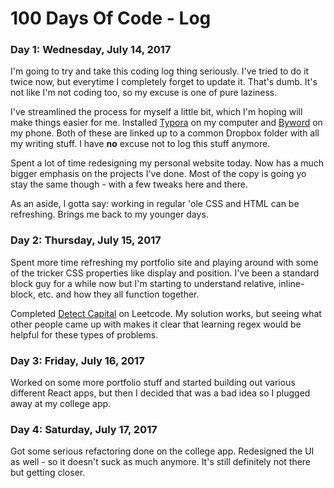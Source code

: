 # 100 Days Of Code - Log

### Day 1: Wednesday, July 14, 2017

I'm going to try and take this coding log thing seriously. I've tried to do it twice now, but everytime I completely forget to update it. That's dumb. It's not like I'm not coding too, so my excuse is one of pure laziness. 

I've streamlined the process for myself a little bit, which I'm hoping will make things easier for me. Installed [Typora](https://typora.io/) on my computer and [Byword](https://bywordapp.com/) on my phone. Both of these are linked up to a common Dropbox folder with all my writing stuff. I have **no** excuse not to log this stuff anymore.

Spent a lot of time redesigning my personal website today. Now has a much bigger emphasis on the projects I've done. Most of the copy is going yo stay the same though - with a few tweaks here and there. 

As an aside, I gotta say: working in regular 'ole CSS and HTML can be refreshing. Brings me back to my younger days. 

### Day 2: Thursday, July 15, 2017

Spent more time refreshing my portfolio site and playing around with some of the tricker CSS properties like display and position. I've been a standard block guy for a while now but I'm starting to understand relative, inline-block, etc. and how they all function together.

Completed [Detect Capital](https://leetcode.com/problems/detect-capital/) on Leetcode. My solution works, but seeing what other people came up with makes it clear that learning regex would be helpful for these types of problems.

### Day 3: Friday, July 16, 2017

Worked on some more portfolio stuff and started building out various different React apps, but then I decided that was a bad idea so I plugged away at my college app.

### Day 4: Saturday, July 17, 2017

Got some serious refactoring done on the college app. Redesigned the UI as well - so it doesn't suck as much anymore. It's still definitely not there but getting closer.